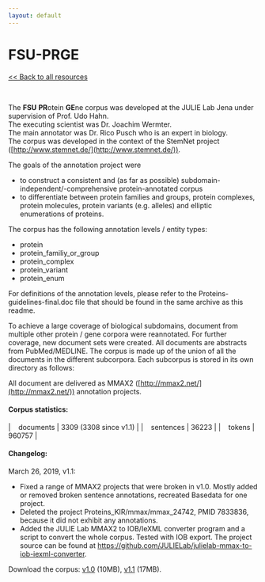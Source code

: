 ```yaml
---
layout: default
---
```


# FSU-PRGE

[<< Back to all resources](index.html)

<br>

The **FSU** **PR**otein **GE**ne corpus was developed at the JULIE Lab Jena under supervision of Prof. Udo Hahn.<br/>
The executing scientist was Dr. Joachim Wermter.<br/>
The main annotator was Dr. Rico Pusch who is an expert in biology.<br/>
The corpus was developed in the context of the StemNet project ([http://www.stemnet.de/](http://www.stemnet.de/)).

The goals of the annotation project were
* to construct a consistent and (as far as possible) subdomain-independent/-comprehensive protein-annotated corpus
* to differentiate between protein families and groups, protein complexes, protein molecules, protein variants (e.g. alleles) and elliptic enumerations of proteins.

The corpus has the following annotation levels / entity types:
* protein
* protein_familiy_or_group
* protein_complex
* protein_variant
* protein_enum

For definitions of the annotation levels, please refer to the Proteins-guidelines-final.doc file that should be found in the same archive as this readme.

To achieve a large coverage of biological subdomains, document from multiple other protein / gene corpora were reannotated. For further coverage, new document sets were created. All documents are abstracts from PubMed/MEDLINE. The corpus is made up of the union of all the documents in the different subcorpora. Each subcorpus is stored in its own directory as follows:

All document are delivered as MMAX2 ([http://mmax2.net/](http://mmax2.net/)) annotation projects.

#### Corpus statistics:

| &nbsp;&nbsp;&nbsp;documents | 3309 (3308 since v1.1) |
| &nbsp;&nbsp;&nbsp;sentences | 36223 |
| &nbsp;&nbsp;&nbsp;tokens | 960757 |

#### Changelog:

March 26, 2019, v1.1:
* Fixed a range of MMAX2 projects that were broken in v1.0. Mostly added or removed broken sentence annotations, recreated Basedata for one project.
* Deleted the project Proteins_KIR/mmax/mmax_24742, PMID 7833836, because it did not exhibit any annotations.
* Added the JULIE Lab MMAX2 to IOB/IeXML converter program and a script to convert the whole corpus. Tested with IOB export. The project source can be found at https://github.com/JULIELab/julielab-mmax-to-iob-iexml-converter.

Download the corpus: [v1.0](/downloads/resources/fsu_prge_release_v1_0.tgz) (10MB), [v1.1](/downloads/resources/fsu_prge_release_v1_0.tgz) (17MB).
